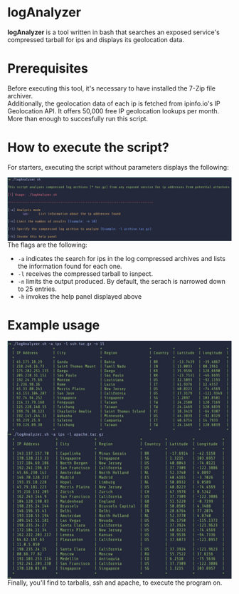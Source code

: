 # logAnalyzer
**logAnalyzer** is a tool written in bash that searches an exposed service's compressed tarball for ips and displays its geolocation data.

Prerequisites
===
Before executing this tool, it's necessary to have installed the 7-Zip file archiver.<br>
Additionally, the geolocation data of each ip is fetched from ipinfo.io's IP Geolocation API. It offers 50,000 free IP geolocation lookups per month. More than enough to succesfully run this script.

How to execute the script?
===
For starters, executing the script without parameters displays the following:
<p align="center">
<img src="images/first.JPG"
	alt="First"
	style="float: left; margin-right: 10px;" />
</p>

The flags are the following:
* `-a` indicates the search for ips in the log compressed archives and lists the information found for each one.   
* `-l` receives the compressed tarball to isnpect.
* `-n` limits the output produced. By default, the serach is narrowed down to 25 entries.
* `-h` invokes the help panel displayed above

Example usage
===
<p align="center">
<img src="images/second.JPG"
	alt="Second"
	style="float: left; margin-right: 10px;" />
</p>
<p align="center">
<img src="images/third.JPG"
	alt="Third"
	style="float: left; margin-right: 10px;" />
</p>

Finally, you'll find to tarballs, ssh and apache, to execute the program on.
